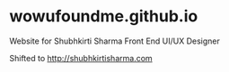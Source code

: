 # wowufoundme.github.io

Website for Shubhkirti Sharma
Front End UI/UX Designer

Shifted to http://shubhkirtisharma.com
